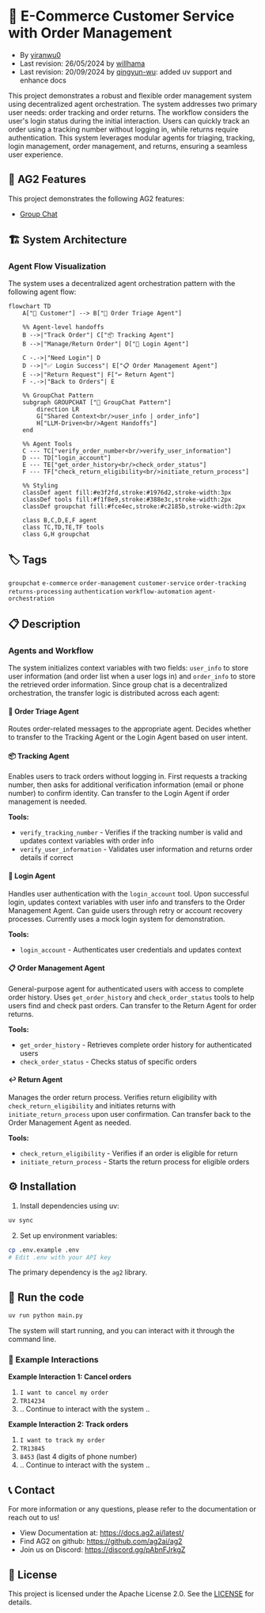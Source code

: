 # 🛒 E-Commerce Customer Service with Order Management

- By [yiranwu0](https://github.com/yiranwu0)
- Last revision: 26/05/2024 by [willhama](https://github.com/willhama)
- Last revision: 20/09/2024 by [qingyun-wu](https://github.com/qingyun-wu): added uv support and enhance docs

This project demonstrates a robust and flexible order management system using decentralized agent orchestration. The system addresses two primary user needs: order tracking and order returns. The workflow considers the user's login status during the initial interaction. Users can quickly track an order using a tracking number without logging in, while returns require authentication. This system leverages modular agents for triaging, tracking, login management, order management, and returns, ensuring a seamless user experience.

## 🤖 AG2 Features

This project demonstrates the following AG2 features:

- [Group Chat](https://docs.ag2.ai/latest/docs/user-guide/advanced-concepts/orchestration/group-chat/introduction/#purpose-and-benefits)

## 🏗️ System Architecture

### Agent Flow Visualization

The system uses a decentralized agent orchestration pattern with the following agent flow:

```mermaid
flowchart TD
    A["👤 Customer"] --> B["🎯 Order Triage Agent"]

    %% Agent-level handoffs
    B -->|"Track Order"| C["📦 Tracking Agent"]
    B -->|"Manage/Return Order"| D["🔐 Login Agent"]

    C -.->|"Need Login"| D
    D -->|"✅ Login Success"| E["📋 Order Management Agent"]
    E -->|"Return Request"| F["↩️ Return Agent"]
    F -.->|"Back to Orders"| E

    %% GroupChat Pattern
    subgraph GROUPCHAT ["📡 GroupChat Pattern"]
        direction LR
        G["Shared Context<br/>user_info | order_info"]
        H["LLM-Driven<br/>Agent Handoffs"]
    end

    %% Agent Tools
    C --- TC["verify_order_number<br/>verify_user_information"]
    D --- TD["login_account"]
    E --- TE["get_order_history<br/>check_order_status"]
    F --- TF["check_return_eligibility<br/>initiate_return_process"]

    %% Styling
    classDef agent fill:#e3f2fd,stroke:#1976d2,stroke-width:3px
    classDef tools fill:#f1f8e9,stroke:#388e3c,stroke-width:2px
    classDef groupchat fill:#fce4ec,stroke:#c2185b,stroke-width:2px

    class B,C,D,E,F agent
    class TC,TD,TE,TF tools
    class G,H groupchat
```

## 🏷️ Tags

`groupchat` `e-commerce` `order-management` `customer-service` `order-tracking` `returns-processing` `authentication` `workflow-automation` `agent-orchestration`


## 📋 Description

### Agents and Workflow

The system initializes context variables with two fields: `user_info` to store user information (and order list when a user logs in) and `order_info` to store the retrieved order information. Since group chat is a decentralized orchestration, the transfer logic is distributed across each agent:

#### 🎯 Order Triage Agent
Routes order-related messages to the appropriate agent. Decides whether to transfer to the Tracking Agent or the Login Agent based on user intent.

#### 📦 Tracking Agent
Enables users to track orders without logging in. First requests a tracking number, then asks for additional verification information (email or phone number) to confirm identity. Can transfer to the Login Agent if order management is needed.

**Tools:**
- `verify_tracking_number` - Verifies if the tracking number is valid and updates context variables with order info
- `verify_user_information` - Validates user information and returns order details if correct

#### 🔐 Login Agent
Handles user authentication with the `login_account` tool. Upon successful login, updates context variables with user info and transfers to the Order Management Agent. Can guide users through retry or account recovery processes. Currently uses a mock login system for demonstration.

**Tools:**
- `login_account` - Authenticates user credentials and updates context

#### 📋 Order Management Agent
General-purpose agent for authenticated users with access to complete order history. Uses `get_order_history` and `check_order_status` tools to help users find and check past orders. Can transfer to the Return Agent for order returns.

**Tools:**
- `get_order_history` - Retrieves complete order history for authenticated users
- `check_order_status` - Checks status of specific orders

#### ↩️ Return Agent
Manages the order return process. Verifies return eligibility with `check_return_eligibility` and initiates returns with `initiate_return_process` upon user confirmation. Can transfer back to the Order Management Agent as needed.

**Tools:**
- `check_return_eligibility` - Verifies if an order is eligible for return
- `initiate_return_process` - Starts the return process for eligible orders

## ⚙️ Installation

1. Install dependencies using uv:

```bash
uv sync
```

2. Set up environment variables:

```bash
cp .env.example .env
# Edit .env with your API key
```

The primary dependency is the `ag2` library.

## 🚀 Run the code

```bash
uv run python main.py
```

The system will start running, and you can interact with it through the command line.

### 📝 Example Interactions

**Example Interaction 1: Cancel orders**

1. `I want to cancel my order`
2. `TR14234`
3. .. Continue to interact with the system ..

**Example Interaction 2: Track orders**

1. `I want to track my order`
2. `TR13845`
3. `8453` (last 4 digits of phone number)
4. .. Continue to interact with the system ..

## 📞 Contact

For more information or any questions, please refer to the documentation or reach out to us!

- View Documentation at: https://docs.ag2.ai/latest/
- Find AG2 on github: https://github.com/ag2ai/ag2
- Join us on Discord: https://discord.gg/pAbnFJrkgZ

## 📄 License

This project is licensed under the Apache License 2.0. See the [LICENSE](../LICENSE) for details.
